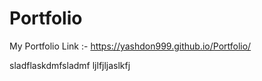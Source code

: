 # Portfolio
My Portfolio Link :-
https://yashdon999.github.io/Portfolio/

sladflaskdmfsladmf
ljlfjljaslkfj
